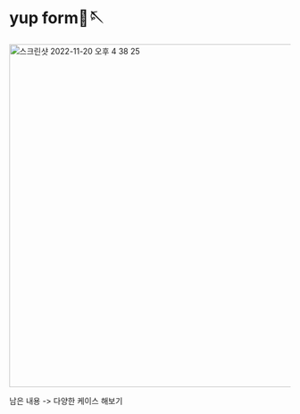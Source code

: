 # yup form🧵🪡

<img width="615" alt="스크린샷 2022-11-20 오후 4 38 25" src="https://user-images.githubusercontent.com/22221941/202891254-e20a89b3-8dcb-4044-86bc-b5ab4485ab13.png">

남은 내용 -> 다양한 케이스 해보기

